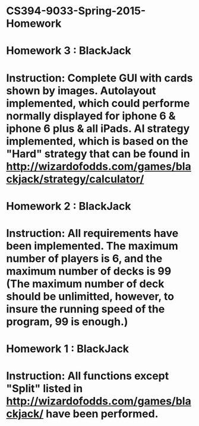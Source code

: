 # CS394-9033-Spring-2015-Homework
# Homework 3 : BlackJack
# Instruction: Complete GUI with cards shown by images. Autolayout implemented, which could performe normally displayed for iphone 6 & iphone 6 plus & all iPads. AI strategy implemented, which is based on the "Hard" strategy that can be found in http://wizardofodds.com/games/blackjack/strategy/calculator/
# Homework 2 : BlackJack
# Instruction: All requirements have been implemented. The maximum number of players is 6, and the maximum number of decks is 99 (The maximum number of deck should be unlimitted, however, to insure the running speed of the program, 99 is enough.)
# Homework 1 : BlackJack
# Instruction: All functions except "Split" listed in http://wizardofodds.com/games/blackjack/ have been performed.
